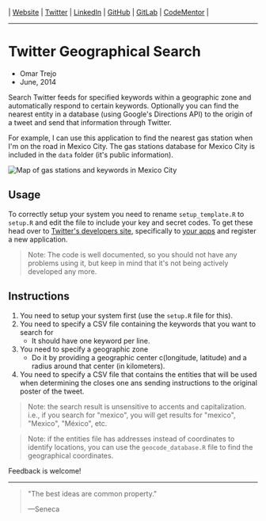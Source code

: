 
| [Website](http://links.otrenav.com/website) | [Twitter](http://links.otrenav.com/twitter) | [LinkedIn](http://links.otrenav.com/linkedin)  | [GitHub](http://links.otrenav.com/github) | [GitLab](http://links.otrenav.com/gitlab) | [CodeMentor](http://links.otrenav.com/codementor) |

---

# Twitter Geographical Search

- Omar Trejo
- June, 2014

Search Twitter feeds for specified keywords within a geographic zone and
automatically respond to certain keywords. Optionally you can find the nearest
entity in a database (using Google's Directions API) to the origin of a tweet
and send that information through Twitter.

For example, I can use this application to find the nearest gas station when I'm
on the road in Mexico City. The gas stations database for Mexico City is
included in the `data` folder (it's public information).

![Map of gas stations and keywords in Mexico City](http://s30.postimg.org/8sfljqbxt/Mexico_City.png)

## Usage

To correctly setup your system you need to rename `setup_template.R` to
`setup.R` and edit the file to include your key and secret codes. To get these
head over to [Twitter's developers site](http://dev.twitter.com), specifically
to [your apps](https://apps.twitter.com/) and register a new application.

> Note: The code is well documented, so you should not have any problems using it, but keep in mind that it's not being actively developed any more.

## Instructions

1. You need to setup your system first (use the `setup.R` file for this).
2. You need to specify a CSV file containing the keywords that you want to
   search for
   - It should have one keyword per line.
3. You need to specify a geographic zone
   - Do it by providing a geographic center c(longitude, latitude) and a radius
     around that center (in kilometers).
4. You need to specify a CSV file that contains the entities that will be used
   when determining the closes one ans sending instructions to the original
   poster of the tweet.

> Note: the search result is unsensitive to accents and capitalization. i.e., if
> you search for "mexico", you will get results for "mexico", "Mexico",
> "México", etc.

> Note: if the entities file has addresses instead of coordinates to identify
> locations, you can use the `geocode_database.R` file to find the geographical
> coordinates.

Feedback is welcome!

---

> "The best ideas are common property."
>
> —Seneca
